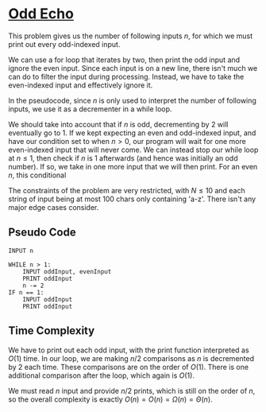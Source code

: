 # [Odd Echo](https://open.kattis.com/problems/oddecho)

This problem gives us the number of following inputs $n$, for which we must print out every odd-indexed input.

We can use a for loop that iterates by two, then print the odd input and ignore the even input. Since each input is on a new line, there isn't much we can do to filter the input during processing. Instead, we have to take the even-indexed input and effectively ignore it.

In the pseudocode, since $n$ is only used to interpret the number of following inputs, we use it as a decrementer in a while loop.

We should take into account that if $n$ is odd, decrementing by $2$ will eventually go to $1$. If we kept expecting an even and odd-indexed input, and have our condition set to when $n > 0$, our program will wait for one more even-indexed input that will never come. We can instead stop our while loop at $n \leq 1$, then check if $n$ is $1$ afterwards (and hence was initially an odd number). If so, we take in one more input that we will then print. For an even $n$, this conditional 

The constraints of the problem are very restricted, with $N \leq 10$ and each string of input being at most $100$ chars only containing 'a-z'. There isn't any major edge cases consider.

## Pseudo Code
```
INPUT n

WHILE n > 1:
    INPUT oddInput, evenInput
    PRINT oddInput
    n -= 2
IF n == 1:
    INPUT oddInput
    PRINT oddInput
```

## Time Complexity
We have to print out each odd input, with the print function interpreted as $O(1)$ time. In our loop, we are making $n / 2$ comparisons as $n$ is decremented by $2$ each time. These comparisons are on the order of $O(1)$. There is one additional comparison after the loop, which again is $O(1)$. 

We must read $n$ input and provide $n / 2$ prints, which is still on the order of $n$, so the overall complexity is exactly $O(n) = O(n) = \Omega(n) = \Theta(n)$.
